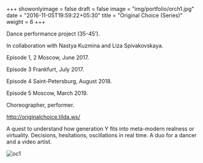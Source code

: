+++
showonlyimage = false
draft = false
image = "img/portfolio/orch1.jpg"
date = "2016-11-05T19:59:22+05:30"
title = "Original Choice (Series)"
weight = 6
+++

Dance performance project (35-45’).

In collaboration with Nastya Kuzmina and Liza Spivakovskaya.
<!--more-->

 Episode 1, 2 Moscow, June 2017. 

 Episode 3 Frankfurt, July 2017.
 
 Episode 4 Saint-Petersburg, August 2018. 
 
 Episode 5 Moscow, March 2019.

Choreographer, performer.


http://originalchoice.tilda.ws/ 

A quest to understand how generation Y fits into meta-modern realness or virtuality. Decisions, hesitations, oscillations in real time. A duo for a dancer and a video artist.

![oc1][1]


[1]: /img/portfolio/OCfeel.jpg